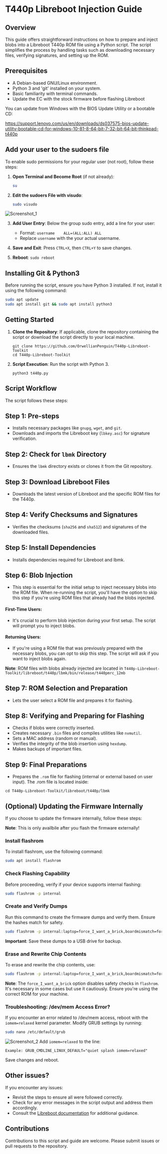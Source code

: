 # T440p Libreboot Injection Guide

## Overview
This guide offers straightforward instructions on how to prepare and inject blobs into a Libreboot T440p ROM file using a Python script. The script simplifies the process by handling tasks such as downloading necessary files, verifying signatures, and setting up the ROM.

## Prerequisites
- A Debian-based GNU/Linux environment.
- Python 3 and 'git' installed on your system.
- Basic familiarity with terminal commands.
- Update the EC with the stock firmware before flashing Libreboot

You can update from Windows with the BIOS Update Utility or a bootable CD:

https://support.lenovo.com/us/en/downloads/ds037575-bios-update-utility-bootable-cd-for-windows-10-81-8-64-bit-7-32-bit-64-bit-thinkpad-t440p

## Add your user to the sudoers file
To enable sudo permissions for your regular user (not root), follow these steps:
1. **Open Terminal and Become Root** (if not already):
   ```bash
   su
   ```
2. **Edit the sudoers File with visudo**:
   ```bash
   sudo visudo
   ```
![Screenshot_1](https://i.ibb.co/5GZmnc8/Screenshot-from-2023-11-16-01-18-29.png)

3. **Add User Entry**: Below the group sudo entry, add a line for your user: 

   - Format: `username    ALL=(ALL:ALL) ALL`
   - Replace `username` with the your actual username.
4. **Save and Exit**: Press `CTRL+X`, then `CTRL+Y` to save changes.
5. **Reboot**: `sudo reboot`

## Installing Git & Python3
Before running the script, ensure you have Python 3 installed. If not, install it using the following command:
```bash
sudo apt update
sudo apt install git && sudo apt install python3
```

## Getting Started
1. **Clone the Repository**: If applicable, clone the repository containing the script or download the script directly to your local machine.
   ```
   git clone https://github.com/OrwellianPenguin/T440p-Libreboot-Toolkit
   cd T440p-Libreboot-Toolkit
   ```

2. **Script Execution**: Run the script with Python 3.
   ```
   python3 t440p.py
   ```

## Script Workflow
The script follows these steps:

## Step 1: Pre-steps
- Installs necessary packages like `gnupg`, `wget`, and `git`.
- Downloads and imports the Libreboot key (`lbkey.asc`) for signature verification.

## Step 2: Check for `lbmk` Directory
- Ensures the `lbmk` directory exists or clones it from the Git repository.

## Step 3: Download Libreboot Files
- Downloads the latest version of Libreboot and the specific ROM files for the T440p.

## Step 4: Verify Checksums and Signatures
- Verifies the checksums (`sha256` and `sha512`) and signatures of the downloaded files.

## Step 5: Install Dependencies
- Installs dependencies required for Libreboot and lbmk.

## Step 6: Blob Injection

- This step is essential for the initial setup to inject necessary blobs into the ROM file.
  When re-running the script, you'll have the option to skip this step if you're using ROM files that already had the blobs injected.

#### First-Time Users:

- It's crucial to perform blob injection during your first setup. The script will prompt you to inject blobs.

#### Returning Users:

- If you're using a ROM file that was previously prepared with the necessary blobs, you can opt to skip this step. The script will ask if you want to inject blobs again. 

**Note**: ROM files with blobs already injected are located in `T440p-Libreboot-Toolkit/libreboot/t440p/lbmk/bin/release/t440pmrc_12mb`

## Step 7: ROM Selection and Preparation
- Lets the user select a ROM file and prepares it for flashing.

## Step 8: Verifying and Preparing for Flashing
- Checks if blobs were correctly inserted.
- Creates necessary `.bin` files and compiles utilities like `nvmutil`.
- Sets a MAC address (random or manual).
- Verifies the integrity of the blob insertion using `hexdump`.
- Makes backups of important files.

## Step 9: Final Preparations
- Prepares the `.rom` file for flashing (internal or external based on user input). 
The .rom file is located inside:
```
cd T440p-Libreboot-Toolkit/libreboot/t440p/lbmk
```

## (Optional) Updating the Firmware Internally
If you choose to update the firmware internally, follow these steps:

**Note**: This is only availbile after you flash the firmware externally!

### Install flashrom
To install flashrom, use the following command:
```bash
sudo apt install flashrom
```

### Check Flashing Capability
Before proceeding, verify if your device supports internal flashing:
```bash
sudo flashrom -p internal
```

### Create and Verify Dumps
Run this command to create the firmware dumps and verify them. Ensure the hashes match for safety.
```bash
sudo flashrom -p internal:laptop=force_I_want_a_brick,boardmismatch=force -r dump1_internal.bin && sudo flashrom -p internal:laptop=force_I_want_a_brick,boardmismatch=force -r dump2_internal.bin && sudo flashrom -p internal:laptop=force_I_want_a_brick,boardmismatch=force -r dump3_internal.bin && sha1sum dump1_internal.bin && sha1sum dump2_internal.bin && sha1sum dump3_internal.bin
```
**Important**: Save these dumps to a USB drive for backup.

### Erase and Rewrite Chip Contents
To erase and rewrite the chip contents, use:
```bash
sudo flashrom -p internal:laptop=force_I_want_a_brick,boardmismatch=force -w libreboot.rom
```
**Note**: The `force_I_want_a_brick` option disables safety checks in `flashrom`. It's necessary in some cases but use it cautiously. Ensure you're using the correct ROM for your machine.

### Troubleshooting: /dev/mem Access Error?
If you encounter an error related to /dev/mem access, reboot with the `iomem=relaxed` kernel parameter. Modify GRUB settings by running:
```bash
sudo nano /etc/default/grub
```
![Screenshot_2](https://i.ibb.co/VC7Z5LM/Screenshot-from-2023-11-16-01-39-11.png)
Add `iomem=relaxed` to the line:
```
Example: GRUB_CMDLINE_LINUX_DEFAULT="quiet splash iomem=relaxed"
```
Save changes and reboot.

## Other issues?
If you encounter any issues:
- Revisit the steps to ensure all were followed correctly.
- Check for any error messages in the script output and address them accordingly.
- Consult the [Libreboot documentation](https://libreboot.org/docs/) for additional guidance.

## Contributions
Contributions to this script and guide are welcome. Please submit issues or pull requests to the repository.

